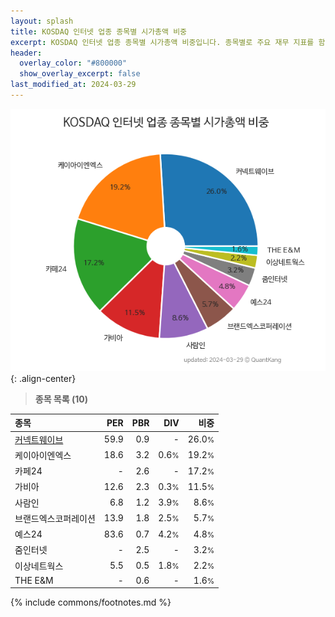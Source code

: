 ```yaml
---
layout: splash
title: KOSDAQ 인터넷 업종 종목별 시가총액 비중
excerpt: KOSDAQ 인터넷 업종 종목별 시가총액 비중입니다. 종목별로 주요 재무 지표를 함께 표시합니다.
header:
  overlay_color: "#800000"
  show_overlay_excerpt: false
last_modified_at: 2024-03-29
---
```



![KOSDAQ 인터넷 업종 종목별 시가총액 비중](/stats/sector/images/kosdaq_업종_인터넷_종목.png){: .align-center}


> **종목 목록 (10)**<a id="list"></a>

| **종목** | **PER** | **PBR** | **DIV** | **비중** |
| :------- | ------: | ------: | ------: | -------: |
| [커넥트웨이브](/119860/) | 59.9 | 0.9 | - | 26.0<small>%</small> |
| 케이아이엔엑스 | 18.6 | 3.2 | 0.6<small>%</small> | 19.2<small>%</small> |
| 카페24 | - | 2.6 | - | 17.2<small>%</small> |
| 가비아 | 12.6 | 2.3 | 0.3<small>%</small> | 11.5<small>%</small> |
| 사람인 | 6.8 | 1.2 | 3.9<small>%</small> | 8.6<small>%</small> |
| 브랜드엑스코퍼레이션 | 13.9 | 1.8 | 2.5<small>%</small> | 5.7<small>%</small> |
| 예스24 | 83.6 | 0.7 | 4.2<small>%</small> | 4.8<small>%</small> |
| 줌인터넷 | - | 2.5 | - | 3.2<small>%</small> |
| 이상네트웍스 | 5.5 | 0.5 | 1.8<small>%</small> | 2.2<small>%</small> |
| THE E&M | - | 0.6 | - | 1.6<small>%</small> |

{% include commons/footnotes.md %}
